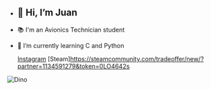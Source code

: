 - <h2>👋 Hi, I’m Juan
- 📚 I'm an Avionics Technician student
- 🌱 I’m currently learning C and Python

  [Instagram](https://www.instagram.com/montillajuanignacio) [Steam]https://steamcommunity.com/tradeoffer/new/?partner=1134591279&token=0LO4642s 
  

 ![Dino](https://files.paredro.com/uploads/2018/09/El-Dinosaurio-de-Google-se-pone-festivo-Dino-Run-de-Chrome3.gif)
  

<!---
Monti3/Monti3 is a ✨ special ✨ repository because its `README.md` (this file) appears on your GitHub profile.
You can click the Preview link to take a look at your changes.
--->
